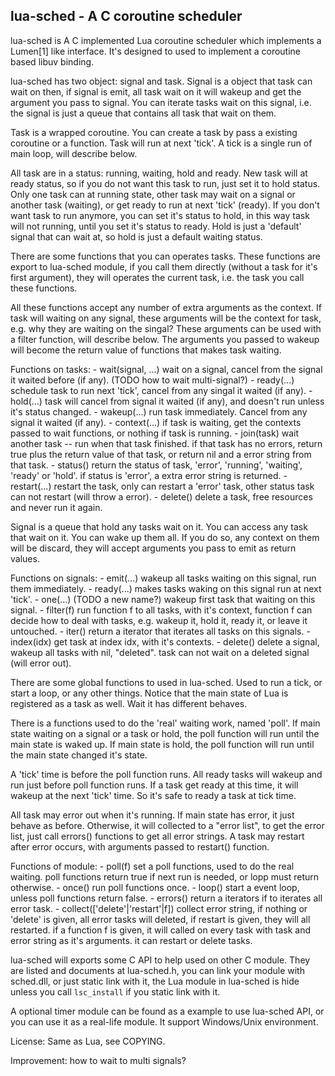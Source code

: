 lua-sched - A C coroutine scheduler
-----------------------------------

lua-sched is A C implemented Lua coroutine scheduler which implements
a Lumen[1] like interface. It's designed to used to implement a
coroutine based libuv binding.

lua-sched has two object: signal and task. Signal is a object that
task can wait on then, if signal is emit, all task wait on it will
wakeup and get the argument you pass to signal. You can iterate tasks
wait on this signal, i.e. the signal is just a queue that contains all
task that wait on them.

Task is a wrapped coroutine. You can create a task by pass a existing
coroutine or a function. Task will run at next 'tick'. A tick is a
single run of main loop, will describe below.

All task are in a status: running, waiting, hold and ready. New task
will at ready status, so if you do not want this task to run, just set
it to hold status. Only one task can at running state, other task may
wait on a signal or another task (waiting), or get ready to run at
next 'tick' (ready). If you don't want task to run anymore, you can
set it's status to hold, in this way task will not running, until you
set it's status to ready. Hold is just a 'default' signal that can
wait at, so hold is just a default waiting status.

There are some functions that you can operates tasks. These functions
are export to lua-sched module, if you call them directly (without a
task for it's first argument), they will operates the current task,
i.e. the task you call these functions.

All these functions accept any number of extra arguments as the
context. If task will waiting on any signal, these arguments will be
the context for task, e.g. why they are waiting on the singal? These
arguments can be used with a filter function, will describe below. The
arguments you passed to wakeup will become the return value of
functions that makes task waiting.

Functions on tasks:
    - wait(signal, ...)
        wait on a signal, cancel from the signal it waited before (if
        any). (TODO how to wait multi-signal?)
    - ready(...)
        schedule task to run next 'tick', cancel from any singal it
        waited (if any).
    - hold(...)
        task will cancel from signal it waited (if any), and doesn't
        run unless it's status changed.
    - wakeup(...)
        run task immediately. Cancel from any signal it waited (if
        any).
    - context(...)
        if task is waiting, get the contexts passed to wait functions,
        or nothing if task is running.
    - join(task)
        wait another task -- run when that task finished. if that task
        has no errors, return true plus the return value of that task,
        or return nil and a error string from that task.
    - status()
        return the status of task, 'error', 'running', 'waiting',
        'ready' or 'hold'. if status is 'error', a extra error string
        is returned.
    - restart(...)
        restart the task, only can restart a 'error' task, other
        status task can not restart (will throw a error).
    - delete()
        delete a task, free resources and never run it again.

Signal is a queue that hold any tasks wait on it. You can access any
task that wait on it. You can wake up them all. If you do so, any
context on them will be discard, they will accept arguments you pass
to emit as return values.

Functions on signals:
    - emit(...)
        wakeup all tasks waiting on this signal, run them immediately.
    - ready(...)
        makes tasks waking on this signal run at next 'tick'.
    - one(...) (TODO a new name?)
        wakeup first task that waiting on this signal.
    - filter(f)
        run function f to all tasks, with it's context, function f can
        decide how to deal with tasks, e.g. wakeup it, hold it, ready
        it, or leave it untouched.
    - iter()
        return a iterator that iterates all tasks on this signals.
    - index(idx)
        get task at index idx, with it's contexts.
    - delete()
        delete a signal, wakeup all tasks with nil, "deleted". task
        can not wait on a deleted signal (will error out).


There are some global functions to used in lua-sched. Used to run a
tick, or start a loop, or any other things. Notice that the main state
of Lua is registered as a task as well. Wait it has different behaves.

There is a functions used to do the 'real' waiting work, named 'poll'.
If main state waiting on a signal or a task or hold, the poll function
will run until the main state is waked up. If main state is hold, the
poll function will run until the main state changed it's state.

A 'tick' time is before the poll function runs. All ready tasks will
wakeup and run just before poll function runs. If a task get ready
at this time, it will wakeup at the next 'tick' time. So it's safe to
ready a task at tick time.

All task may error out when it's running. If main state has error, it
just behave as before. Otherwise, it will collected to a "error list",
to get the error list, just call errors() functions to get all error
strings. A task may restart after error occurs, with arguments passed
to restart() function.


Functions of module:
    - poll(f)
        set a poll functions, used to do the real waiting. poll
        functions return true if next run is needed, or lopp must
        return otherwise.
    - once()
        run poll functions once.
    - loop()
        start a event loop, unless poll functions return false.
    - errors()
        return a iterators if to iterates all error task.
    - collect(['delete'|'restart'|f])
        collect error string, if nothing or 'delete' is given, all
        error tasks will deleted, if restart is given, they will all
        restarted. if a function f is given, it will called on every
        task with task and error string as it's arguments. it can
        restart or delete tasks.

lua-sched will exports some C API to help used on other C module. They
are listed and documents at lua-sched.h, you can link your module with
sched.dll, or just static link with it, the Lua module in lua-sched is
hide unless you call `lsc_install` if you static link with it.

A optional timer module can be found as a example to use lua-sched
API, or you can use it as a real-life module. It support Windows/Unix
environment.

License:
Same as Lua, see COPYING.

Improvement:
how to wait to multi signals?

